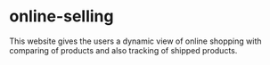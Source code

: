 # online-selling

This website gives the users a dynamic view of online shopping with comparing of products and also tracking of shipped products.
